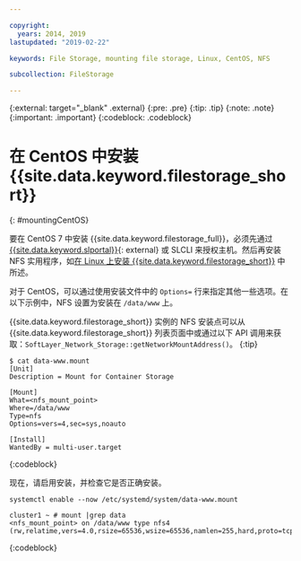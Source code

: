 ```yaml
---

copyright:
  years: 2014, 2019
lastupdated: "2019-02-22"

keywords: File Storage, mounting file storage, Linux, CentOS, NFS

subcollection: FileStorage

---
```

{:external: target="_blank" .external}
{:pre: .pre}
{:tip: .tip}
{:note: .note}
{:important: .important}
{:codeblock: .codeblock}


# 在 CentOS 中安装 {{site.data.keyword.filestorage_short}}
{: #mountingCentOS}

要在 CentOS 7 中安装 {{site.data.keyword.filestorage_full}}，必须先通过 [{{site.data.keyword.slportal}}](https://control.softlayer.com/){: external} 或 SLCLI 来授权主机。然后再安装 NFS 实用程序，如[在 Linux 上安装 {{site.data.keyword.filestorage_short}}](/docs/infrastructure/FileStorage?topic=FileStorage-mountingLinux) 中所述。

对于 CentOS，可以通过使用安装文件中的 `Options=` 行来指定其他一些选项。在以下示例中，NFS 设置为安装在 `/data/www` 上。

{{site.data.keyword.filestorage_short}} 实例的 NFS 安装点可以从 {{site.data.keyword.filestorage_short}} 列表页面中或通过以下 API 调用来获取：`SoftLayer_Network_Storage::getNetworkMountAddress()`。
{:tip}

```
$ cat data-www.mount
[Unit]
Description = Mount for Container Storage

[Mount]
What=<nfs_mount_point>
Where=/data/www
Type=nfs
Options=vers=4,sec=sys,noauto

[Install]
WantedBy = multi-user.target
```
{:codeblock}

现在，请启用安装，并检查它是否正确安装。

```
systemctl enable --now /etc/systemd/system/data-www.mount

cluster1 ~ # mount |grep data
<nfs_mount_point> on /data/www type nfs4 (rw,relatime,vers=4.0,rsize=65536,wsize=65536,namlen=255,hard,proto=tcp,port=0,timeo=600,retrans=2,sec=sys,clientaddr=10.81.x.x,local_lock=none,addr=10.1.x.x)
```
{:codeblock}
